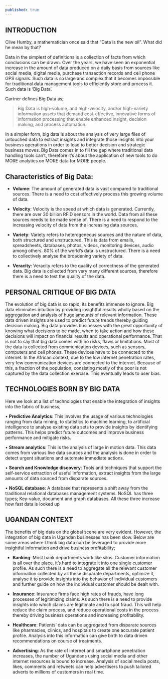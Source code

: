 ```yaml
---
published: true
---
```


## INTRODUCTION

Clive Humby, a mathematician once said that “Data is the new oil”. What did he mean by that? 

Data in the simplest of definitions is a collection of facts from which conclusions can be drawn. Over the years, we have seen an exponential increase in the amount of data produced on a daily basis from sources like social media, digital media, purchase transaction records and cell phone GPS signals. Such data is so large and complex that it becomes impossible for traditional data management tools to efficiently store and process it. Such data is ‘Big Data’.

Gartner defines Big Data as; 
> Big Data is high-volume, and high-velocity, and/or high-variety information assets that demand cost-effective, innovative forms of information processing that enable enhanced insight, decision making, and process automation.

In a simpler form, big data is about the analysis of very large files of untouched data to extract insights and integrate those insights into your business operations in order to lead to better decision and strategic business moves. 
Big Data comes in to fill the gap where traditional data handling tools can’t, therefore it’s about the application of new tools to do MORE analytics on MORE data for MORE people. 

## Characteristics of Big Data:

+ **Volume**: 
The amount of generated data is vast compared to traditional sources. There is a need to cost effectively process this growing volume of data.

+ **Velocity**: 
Velocity is the speed at which data is generated. Currently, there are over 30 billion RFID sensors in the world. Data from all these sources needs to be made sense of. There is a need to respond to the increasing velocity of data from the increasing data sources. 

+ **Variety**: 
Variety refers to heterogeneous sources and the nature of data, both structured and unstructured. This is data from emails, spreadsheets, databases, photos, videos, monitoring devices, audio among others. 
80% of the world’s data is unstructured. There is a need to collectively analyse the broadening variety of data. 

+ **Veracity**:
Veracity refers to the quality of correctness of the generated data. Big data is collected from very many different sources, therefore there is a need to test the quality of the data. 

## PERSONAL CRITIQUE OF BIG DATA

The evolution of big data is so rapid, its benefits immense to ignore. Big data eliminates intuition by providing insightful results wholly based on the aggregation and analysis of huge amounts of relevant information. These data driven insights are used to predict future trends thereby guiding decision making. 
Big data provides businesses with the great opportunity of knowing what decisions to be made, when to take action and how these decisions will impact on financial results and operational performance. 
That is not to say that big data comes with no risks, flaws or limitations. Most of the data is collected from communication devices, such as sensors, computers and cell phones. These devices have to be connected to the internet. In the African context, due to the low internet penetration rates, very few communication devices are connected to the internet. Because of this, a fraction of the population, consisting mostly of the poor is not captured by the data collection exercise. This eventually leads to user bias. 
 
## TECHNOLOGIES BORN BY BIG DATA 


Here we look at a list of technologies that enable the integration of insights into the fabric of business;

•	**Predictive Analytics**:
This involves the usage of various technologies ranging from data mining, to statistics to machine learning, to artificial intelligence to analyse existing data sets to provide insights by identifying patterns. This helps predict future outcomes and improve business performance and mitigate risks.  

•	**Stream analytics**:
This is the analysis of large in motion data. This data comes from various live data sources and the analysis is done in order to detect urgent situations and automate immediate actions. 

•	**Search and Knowledge discovery**: 
Tools and techniques that support the self-service extraction of useful information, extract insights from the large amounts of data sourced from disparate sources.

•	**NoSQL database**:
A database that represents a shift away from the traditional relational databases management systems. NoSQL has three types; Key-value, document and graph databases. All these three increase how fast data is looked up 

## UGANDAN CONTEXT

The benefits of big data on the global scene are very evident. However, the integration of big data in Ugandan businesses has been slow. Below are some areas where I think big data can be leveraged to provide more insightful information and drive business profitability;

+ **Banking**:
Most bank departments work like silos. Customer information is all over the place, it’s hard to integrate it into one single customer profile. As such there is a need to aggregate all the relevant customer information collected by all these disparate departments, optimize it, analyse it to provide insights into the behavior of individual customers and further guide on how the individual customer should be dealt with.

+ **Insurance**:
Insurance firms face high rates of frauds, have long processes of legitimizing claims. As such there is a need to provide insights into which claims are legitimate and to spot fraud. This will help reduce the claim process, and reduce operational costs in the process thereby driving business operations and increasing profitability. 

+ **Healthcare**:
Patients’ data can be aggregated from disparate sources like pharmacies, clinics, and hospitals to create one accurate patient profile. Analysis into this information can give birth to data driven recommendations on course of treatments. 

+ **Advertising**:
As the rate of internet and smartphone penetration increases, the number of Ugandans using social media and other internet resources is bound to increase.
Analysis of social media posts, likes, comments and retweets can help advertisers to push tailored adverts to millions of customers in real time.  

